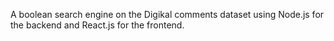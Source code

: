 A boolean search engine on the Digikal comments dataset using Node.js for the backend and React.js for the frontend.
